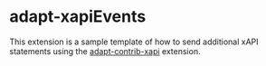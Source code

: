 # adapt-xapiEvents

This extension is a sample template of how to send additional xAPI statements using the [adapt-contrib-xapi](https://github.com/adaptlearning/adapt-contrib-xapi) extension.